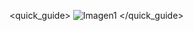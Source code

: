 <quick_guide>
![Imagen1](http://energysistem/grupoenergy/images/productos/42027/42027.jpg)
</quick_guide>
